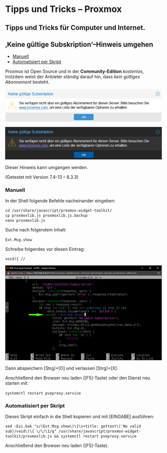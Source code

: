 # Tipps und Tricks&nbsp;– Proxmox
Tipps und Tricks für Computer und Internet.
---

## ‚Keine gültige Subskription‘–Hinweis umgehen

* [Manuell](ReadMe.md#manuell)
* [Automatisiert per Skript](ReadMe.md#automatisiert-per-skript)

Proxmox ist Open Source und in der **Community-Edition** *kostenlos*, trotzdem weist der Anbieter ständig darauf hin, dass *kein gültiges Abonnement* besteht.

![No Subscription](img/notice-no-subscription-wht.png)  

![No Subscription](img/notice-no-subscription-blk.png)

Dieser Hinweis kann umgangen werden.

(Getestet mit Version 7.4-13 – 8.3.3)

### Manuell

In der Shell folgende Befehle nacheinander eingeben:

```
cd /usr/share/javascript/proxmox-widget-toolkit/
cp proxmoxlib.js proxmoxlib.js.backup
nano proxmoxlib.js
```

Suche nach folgendem Inhalt: 

``Ext.Msg.show``

Schreibe folgendes vor diesen Eintrag:

```
void({ //
```

![No Subscription](img/terminal-subskription.png)

Dann abspeichern [Strg]+[O] und verlassen [Strg]+[X].

Anschließend den Browser neu laden ([F5]-Taste) oder den Dienst neu starten mit:

``systemctl restart pveproxy.service``

### Automatisiert per Skript

Dieses Skript einfach in die Shell kopieren und mit [EINGABE] ausführen:

```
sed -Ezi.bak "s/(Ext.Msg.show\(\{\s+title: gettext\('No valid sub)/void\(\{ \/\/\1/g" /usr/share/javascript/proxmox-widget-toolkit/proxmoxlib.js && systemctl restart pveproxy.service
```

Anschließend den Browser neu laden ([F5]-Taste).

